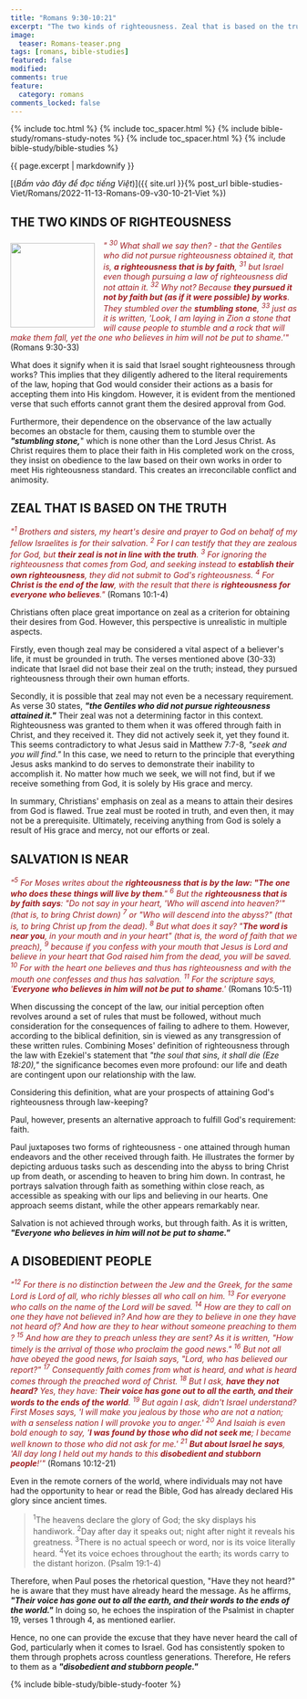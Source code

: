 ```yaml
---
title: "Romans 9:30-10:21"
excerpt: "The two kinds of righteousness. Zeal that is based on the truth. Salvation is near. A disobedient people."
image:
  teaser: Romans-teaser.png
tags: [romans, bible-studies]
featured: false
modified:
comments: true
feature:
  category: romans
comments_locked: false
---
```


{% include toc.html %}
{% include toc_spacer.html %}
{% include bible-study/romans-study-notes %}
{% include toc_spacer.html %}
{% include bible-study/bible-studies %}

{{ page.excerpt | markdownify }}

[(<em>Bấm vào đây để đọc tiếng Việt</em>)]({{ site.url }}{% post_url bible-studies-Viet/Romans/2022-11-13-Romans-09-v30-10-21-Viet %})

## THE TWO KINDS OF RIGHTEOUSNESS

<div>
<p>
<img alt src="http://vacsf.org/assets/images/Romans-teaser-Viet.png" style="border: 0px none; margin: 7px 15px 0px 0px; max-width: 100%; height: 148px; padding: 0px; float: left;">
    <span style="color: rgb(159, 29, 33);"><i>" <sup>30</sup> What shall we say then? - that the Gentiles who did not pursue righteousness obtained it, that is, <strong>a righteousness that is by faith</strong>,  <sup>31</sup> but Israel even though pursuing a law of righteousness did not attain it.  <sup>32</sup> Why not? Because <strong>they pursued it not by faith but (as if it were possible) by works</strong>. They stumbled over the <strong>stumbling stone</strong>,  <sup>33</sup> just as it is written, 'Look, I am laying in Zion a stone that will cause people to stumble and a rock that will make them fall, yet the one who believes in him will not be put to shame.'"</i></span> (Romans 9:30-33)</p>
</div>

What does it signify when it is said that Israel sought righteousness through works? This implies that they diligently adhered to the literal requirements of the law, hoping that God would consider their actions as a basis for accepting them into His kingdom. However, it is evident from the mentioned verse that such efforts cannot grant them the desired approval from God.

Furthermore, their dependence on the observance of the law actually becomes an obstacle for them, causing them to stumble over the ***"stumbling stone,***" which is none other than the Lord Jesus Christ. As Christ requires them to place their faith in His completed work on the cross, they insist on obedience to the law based on their own works in order to meet His righteousness standard. This creates an irreconcilable conflict and animosity.

## ZEAL THAT IS BASED ON THE TRUTH

<span style="color: rgb(159, 29, 33);">
<i>"<sup>1</sup> Brothers and sisters, my heart's desire and prayer to God on behalf of my fellow Israelites is for their salvation.  <sup>2</sup> For I can testify that they are zealous for God, but <strong>their zeal is not in line with the truth</strong>.  <sup>3</sup> For ignoring the righteousness that comes from God, and seeking instead to <strong>establish their own righteousness</strong>, they did not submit to God's righteousness.  <sup>4</sup> For <strong>Christ is the end of the law</strong>, with the result that there is <strong>righteousness for everyone who believes</strong>."</i></span> (Romans 10:1-4)

Christians often place great importance on zeal as a criterion for obtaining their desires from God. However, this perspective is unrealistic in multiple aspects.

Firstly, even though zeal may be considered a vital aspect of a believer's life, it must be grounded in truth. The verses mentioned above (30-33) indicate that Israel did not base their zeal on the truth; instead, they pursued righteousness through their own human efforts.

Secondly, it is possible that zeal may not even be a necessary requirement. As verse 30 states, ***"the Gentiles who did not pursue righteousness attained it."*** Their zeal was not a determining factor in this context. Righteousness was granted to them when it was offered through faith in Christ, and they received it. They did not actively seek it, yet they found it. This seems contradictory to what Jesus said in Matthew 7:7-8, *"seek and you will find."* In this case, we need to return to the principle that everything Jesus asks mankind to do serves to demonstrate their inability to accomplish it. No matter how much we seek, we will not find, but if we receive something from God, it is solely by His grace and mercy.

In summary, Christians' emphasis on zeal as a means to attain their desires from God is flawed. True zeal must be rooted in truth, and even then, it may not be a prerequisite. Ultimately, receiving anything from God is solely a result of His grace and mercy, not our efforts or zeal.

## SALVATION IS NEAR

<span style="color: rgb(159, 29, 33);">
<i>"<sup>5</sup> For Moses writes about the <strong>righteousness that is by the law: "The one who does these things will live by them</strong>."  <sup>6</sup> But the <strong>righteousness that is by faith says</strong>: "Do not say in your heart, 'Who will ascend into heaven?'" (that is, to bring Christ down)  <sup>7</sup> or "Who will descend into the abyss?" (that is, to bring Christ up from the dead).  <sup>8</sup> But what does it say? "<strong>The word is near you</strong>, in your mouth and in your heart" (that is, the word of faith that we preach),  <sup>9</sup> because if you confess with your mouth that Jesus is Lord and believe in your heart that God raised him from the dead, you will be saved.  <sup>10</sup> For with the heart one believes and thus has righteousness and with the mouth one confesses and thus has salvation.  <sup>11</sup> For the scripture says, '<strong>Everyone who believes in him will not be put to shame</strong>.'</i></span> (Romans 10:5-11)

When discussing the concept of the law, our initial perception often revolves around a set of rules that must be followed, without much consideration for the consequences of failing to adhere to them. However, according to the biblical definition, sin is viewed as any transgression of these written rules. Combining Moses' definition of righteousness through the law with Ezekiel's statement that *"the soul that sins, it shall die (Eze 18:20),"* the significance becomes even more profound: our life and death are contingent upon our relationship with the law.

Considering this definition, what are your prospects of attaining God's righteousness through law-keeping?

Paul, however, presents an alternative approach to fulfill God's requirement: faith.

Paul juxtaposes two forms of righteousness - one attained through human endeavors and the other received through faith. He illustrates the former by depicting arduous tasks such as descending into the abyss to bring Christ up from death, or ascending to heaven to bring him down. In contrast, he portrays salvation through faith as something within close reach, as accessible as speaking with our lips and believing in our hearts. One approach seems distant, while the other appears remarkably near.

Salvation is not achieved through works, but through faith. As it is written, ***"Everyone who believes in him will not be put to shame."***

## A DISOBEDIENT PEOPLE

<span style="color: rgb(159, 29, 33);">
<i>"<sup>12</sup> For there is no distinction between the Jew and the Greek, for the same Lord is Lord of all, who richly blesses all who call on him.  <sup>13</sup> For everyone who calls on the name of the Lord will be saved.  <sup>14</sup> How are they to call on one they have not believed in? And how are they to believe in one they have not heard of? And how are they to hear without someone preaching to them ?  <sup>15</sup> And how are they to preach unless they are sent? As it is written, "How timely is the arrival of those who proclaim the good news."  <sup>16</sup> But not all have obeyed the good news, for Isaiah says, "Lord, who has believed our report?"  <sup>17</sup> Consequently faith comes from what is heard, and what is heard comes through the preached word of Christ. <sup>18</sup> But I ask, <strong>have they not heard?</strong> Yes, they have: <strong>Their voice has gone out to all the earth, and their words to the ends of the world</strong>.  <sup>19</sup> But again I ask, didn't Israel understand? First Moses says, 'I will make you jealous by those who are not a nation; with a senseless nation I will provoke you to anger.' <sup>20</sup> And Isaiah is even bold enough to say, '<strong>I was found by those who did not seek me</strong>; I became well known to those who did not ask for me.' <sup>21</sup> <strong>But about Israel he says</strong>, 'All day long I held out my hands to this <strong>disobedient and stubborn people</strong>!'"</i></span> (Romans 10:12-21)

Even in the remote corners of the world, where individuals may not have had the opportunity to hear or read the Bible, God has already declared His glory since ancient times.

> <sup>1</sup>The heavens declare the glory of God;  the sky displays his handiwork.  <sup>2</sup>Day after day it speaks out; night after night it reveals his greatness.  <sup>3</sup>There is no actual speech or word, 
> nor is its voice literally heard.  <sup>4</sup>Yet its voice echoes throughout the earth; 
> its words carry to the distant horizon. (Psalm 19:1-4)

Therefore, when Paul poses the rhetorical question, "Have they not heard?" he is aware that they must have already heard the message. As he affirms, ***"Their voice has gone out to all the earth, and their words to the ends of the world."*** In doing so, he echoes the inspiration of the Psalmist in chapter 19, verses 1 through 4, as mentioned earlier.

Hence, no one can provide the excuse that they have never heard the call of God, particularly when it comes to Israel. God has consistently spoken to them through prophets across countless generations. Therefore, He refers to them as a ***"disobedient and stubborn people."***

{% include bible-study/bible-study-footer %}

